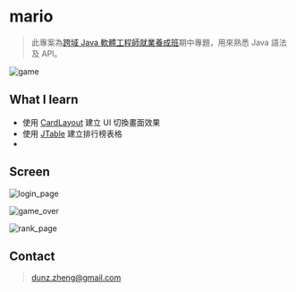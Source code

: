 # mario

<blockquote> 
  此專案為<a href="https://www.ispan.com.tw/longterm/JJEEITT">跨域 Java 軟體工程師就業養成班</a>期中專題，用來熟悉 Java 語法及 API。
</blockquote>

![game](https://user-images.githubusercontent.com/91156531/218771367-5cbc3d90-2b9e-433c-b73e-d90ecaf6469e.jpeg)

## What I learn

<ul>
  <li> 
    使用 <a href="https://docs.oracle.com/javase/7/docs/api/java/awt/CardLayout.html">CardLayout</a> 建立 UI 切換畫面效果
  </li>
  <li> 
    使用 <a href="https://docs.oracle.com/javase/7/docs/api/javax/swing/JTable.html">JTable</a> 建立排行榜表格
  </li>
  <li>
    
  </li>
</ul>

## Screen

![login_page](https://user-images.githubusercontent.com/91156531/218818832-b3673d1e-6469-4587-8b31-1e1be0a2476b.jpeg)

![game_over](https://user-images.githubusercontent.com/91156531/218771395-c4ada5bd-6c55-47ed-bbff-0e5e1055857f.jpeg)

![rank_page](https://user-images.githubusercontent.com/91156531/218771451-cdc4da29-cf31-4e0c-a3f5-427ae00fc769.jpeg)

## Contact

<blockquote> 
  <a href="mailto:dunz.zheng@gmail.com">
    dunz.zheng@gmail.com
  </a>
</blockquote> 
